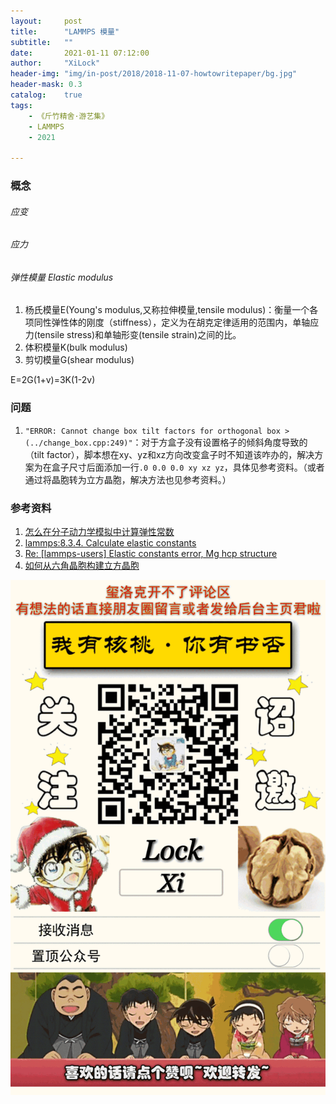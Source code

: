 ```yaml
---
layout:     post
title:      "LAMMPS 模量"
subtitle:   ""
date:       2021-01-11 07:12:00
author:     "XiLock"
header-img: "img/in-post/2018/2018-11-07-howtowritepaper/bg.jpg"
header-mask: 0.3
catalog:    true
tags:
    - 《斤竹精舍·游艺集》
    - LAMMPS
    - 2021

---
```


### 概念
###### 应变

###### 应力

###### 弹性模量 Elastic modulus
1. 杨氏模量E(Young's modulus,又称拉伸模量,tensile modulus)：衡量一个各项同性弹性体的刚度（stiffness），定义为在胡克定律适用的范围内，单轴应力(tensile stress)和单轴形变(tensile strain)之间的比。
1. 体积模量K(bulk modulus)
1. 剪切模量G(shear modulus)

E=2G(1+v)=3K(1-2v)

### 问题
1. `"ERROR: Cannot change box tilt factors for orthogonal box > (../change_box.cpp:249)"`：对于方盒子没有设置格子的倾斜角度导致的（tilt factor），脚本想在xy、yz和xz方向改变盒子时不知道该咋办的，解决方案为在盒子尺寸后面添加一行`.0 0.0 0.0 xy xz yz`，具体见参考资料。（或者通过将晶胞转为立方晶胞，解决方法也见参考资料。）


### 参考资料
1. [怎么在分子动力学模拟中计算弹性常数](https://zhuanlan.zhihu.com/p/99009439)
1. [lammps:8.3.4. Calculate elastic constants](https://lammps.sandia.gov/doc/Howto_elastic.html)
1. [Re: [lammps-users] Elastic constants error, Mg hcp structure](https://lammps.sandia.gov/threads/msg55753.html#opennewwindow)
1. [如何从六角晶胞构建立方晶胞](http://www.52souji.net/how-to-convert-hexagonal-cell-to-cubic-cell.html)

![](/img/wc-tail.GIF)
